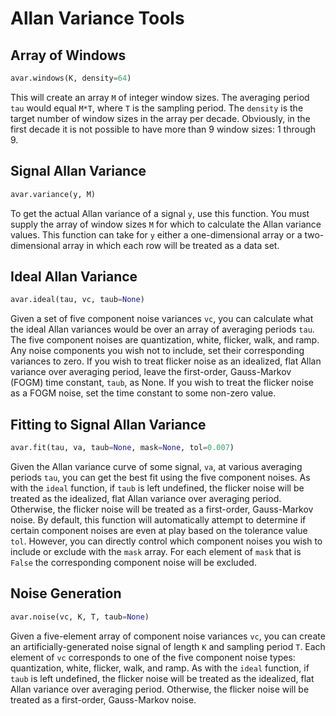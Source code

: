 # Allan Variance Tools

## Array of Windows

```python
avar.windows(K, density=64)
```

This will create an array `M` of integer window sizes. The averaging period
`tau` would equal `M*T`, where `T` is the sampling period. The `density` is the
target number of window sizes in the array per decade. Obviously, in the first
decade it is not possible to have more than 9 window sizes: 1 through 9.

## Signal Allan Variance

```python
avar.variance(y, M)
```

To get the actual Allan variance of a signal `y`, use this function. You must
supply the array of window sizes `M` for which to calculate the Allan variance
values. This function can take for `y` either a one-dimensional array or a
two-dimensional array in which each row will be treated as a data set.

## Ideal Allan Variance

```python
avar.ideal(tau, vc, taub=None)
```

Given a set of five component noise variances `vc`, you can calculate what the
ideal Allan variances would be over an array of averaging periods `tau`. The
five component noises are quantization, white, flicker, walk, and ramp. Any
noise components you wish not to include, set their corresponding variances to
zero. If you wish to treat flicker noise as an idealized, flat Allan variance
over averaging period, leave the first-order, Gauss-Markov (FOGM) time constant,
`taub`, as None. If you wish to treat the flicker noise as a FOGM noise, set the
time constant to some non-zero value.

## Fitting to Signal Allan Variance

```python
avar.fit(tau, va, taub=None, mask=None, tol=0.007)
```

Given the Allan variance curve of some signal, `va`, at various averaging
periods `tau`, you can get the best fit using the five component noises. As with
the `ideal` function, if `taub` is left undefined, the flicker noise will be
treated as the idealized, flat Allan variance over averaging period. Otherwise,
the flicker noise will be treated as a first-order, Gauss-Markov noise. By
default, this function will automatically attempt to determine if certain
component noises are even at play based on the tolerance value `tol`. However,
you can directly control which component noises you wish to include or exclude
with the `mask` array. For each element of `mask` that is `False` the
corresponding component noise will be excluded.

## Noise Generation

```python
avar.noise(vc, K, T, taub=None)
```

Given a five-element array of component noise variances `vc`, you can create an
artificially-generated noise signal of length `K` and sampling period `T`. Each
element of `vc` corresponds to one of the five component noise types:
quantization, white, flicker, walk, and ramp. As with the `ideal` function, if
`taub` is left undefined, the flicker noise will be treated as the idealized,
flat Allan variance over averaging period. Otherwise, the flicker noise will be
treated as a first-order, Gauss-Markov noise.
